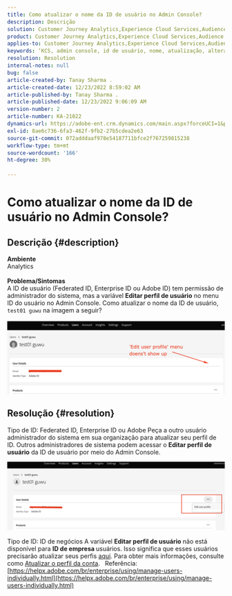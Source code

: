 ```yaml
---
title: Como atualizar o nome da ID de usuário no Admin Console?
description: Descrição
solution: Customer Journey Analytics,Experience Cloud Services,Audience Manager,Experience Cloud,Analytics,Target,Admin
product: Customer Journey Analytics,Experience Cloud Services,Audience Manager,Experience Cloud,Analytics,Target,Admin
applies-to: Customer Journey Analytics,Experience Cloud Services,Audience Manager,Experience Cloud,Analytics,Target,Admin
keywords: ‘KCS, admin console, id de usuário, nome, atualização, alteração, ’
resolution: Resolution
internal-notes: null
bug: false
article-created-by: Tanay Sharma .
article-created-date: 12/23/2022 8:59:02 AM
article-published-by: Tanay Sharma .
article-published-date: 12/23/2022 9:06:09 AM
version-number: 2
article-number: KA-21022
dynamics-url: https://adobe-ent.crm.dynamics.com/main.aspx?forceUCI=1&pagetype=entityrecord&etn=knowledgearticle&id=471ed805-a082-ed11-81ac-6045bd006239
exl-id: 8ae6c736-6fa3-462f-9fb2-27b5cdea2e63
source-git-commit: 072adddaaf978e54187711bfce2f767259815238
workflow-type: tm+mt
source-wordcount: '166'
ht-degree: 30%

---
```


# Como atualizar o nome da ID de usuário no Admin Console?

## Descrição {#description}

<b>Ambiente</b><br>Analytics<br> <br><b>Problema/Sintomas</b><br>A ID de usuário (Federated ID, Enterprise ID ou Adobe ID) tem permissão de administrador do sistema, mas a variável <b>Editar perfil de usuário</b> no menu ID do usuário no Admin Console. Como atualizar o nome da ID de usuário, `test01 guwu` na imagem a seguir?<br>
<br>![](assets/___4a1ed805-a082-ed11-81ac-6045bd006239___.png)<br>

## Resolução {#resolution}


Tipo de ID: Federated ID, Enterprise ID ou Adobe Peça a outro usuário administrador do sistema em sua organização para atualizar seu perfil de ID. Outros administradores de sistema podem acessar o <b>Editar perfil de usuário</b> da ID de usuário por meio do Admin Console.

![](assets/5d528b6b-4667-ed11-9561-6045bd006e5a.png)



Tipo de ID: ID de negócios A variável <b>Editar perfil de usuário</b> não está disponível para <b>ID de empresa </b>usuários. Isso significa que esses usuários precisarão atualizar seus perfis [aqui](https://account.adobe.com/profile). Para obter mais informações, consulte como [Atualizar o perfil da conta](https://helpx.adobe.com/br/manage-account/using/edit-adobe-account-personal-profile.html).
 
Referência:
[https://helpx.adobe.com/br/enterprise/using/manage-users-individually.html](https://helpx.adobe.com/br/enterprise/using/manage-users-individually.html)
